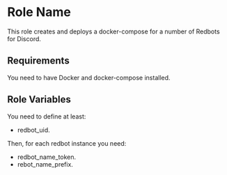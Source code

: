 Role Name
=========

This role creates and deploys a docker-compose for a number of Redbots for Discord.

Requirements
------------

You need to have Docker and docker-compose installed.

Role Variables
--------------

You need to define at least:
- redbot_uid.

Then, for each redbot instance you need:
- redbot_name_token.
- rebot_name_prefix.


